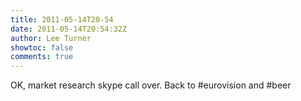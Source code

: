 ```yaml
---
title: 2011-05-14T20-54
date: 2011-05-14T20:54:32Z
author: Lee Turner
showtoc: false
comments: true
---
```


OK, market research skype call over.  Back to #eurovision and #beer

